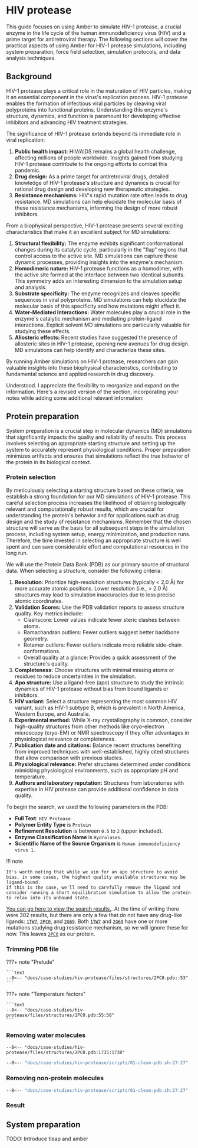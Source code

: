 # HIV protease

This guide focuses on using Amber to simulate HIV-1 protease, a crucial enzyme in the life cycle of the human immunodeficiency virus (HIV) and a prime target for antiretroviral therapy.
The following sections will cover the practical aspects of using Amber for HIV-1 protease simulations, including system preparation, force field selection, simulation protocols, and data analysis techniques.

## Background

HIV-1 protease plays a critical role in the maturation of HIV particles, making it an essential component in the virus's replication process.
HIV-1 protease enables the formation of infectious viral particles by cleaving viral polyproteins into functional proteins.
Understanding this enzyme's structure, dynamics, and function is paramount for developing effective inhibitors and advancing HIV treatment strategies.

The significance of HIV-1 protease extends beyond its immediate role in viral replication:

1.  **Public health impact:** HIV/AIDS remains a global health challenge, affecting millions of people worldwide. Insights gained from studying HIV-1 protease contribute to the ongoing efforts to combat this pandemic.
2.  **Drug design:** As a prime target for antiretroviral drugs, detailed knowledge of HIV-1 protease's structure and dynamics is crucial for rational drug design and developing new therapeutic strategies.
3.  **Resistance mechanisms:** HIV's rapid mutation rate often leads to drug resistance. MD simulations can help elucidate the molecular basis of these resistance mechanisms, informing the design of more robust inhibitors.

From a biophysical perspective, HIV-1 protease presents several exciting characteristics that make it an excellent subject for MD simulations:

1.  **Structural flexibility:** The enzyme exhibits significant conformational changes during its catalytic cycle, particularly in the "flap" regions that control access to the active site.
    MD simulations can capture these dynamic processes, providing insights into the enzyme's mechanism.
2.  **Homodimeric nature:** HIV-1 protease functions as a homodimer, with the active site formed at the interface between two identical subunits.
    This symmetry adds an interesting dimension to the simulation setup and analysis.
3.  **Substrate specificity:** The enzyme recognizes and cleaves specific sequences in viral polyproteins.
    MD simulations can help elucidate the molecular basis of this specificity and how mutations might affect it.
4.  **Water-Mediated Interactions:** Water molecules play a crucial role in the enzyme's catalytic mechanism and mediating protein-ligand interactions.
 Explicit solvent MD simulations are particularly valuable for studying these effects.
5.  **Allosteric effects:** Recent studies have suggested the presence of allosteric sites in HIV-1 protease, opening new avenues for drug design.
    MD simulations can help identify and characterize these sites.

By running Amber simulations on HIV-1 protease, researchers can gain valuable insights into these biophysical characteristics, contributing to fundamental science and applied research in drug discovery.

Understood. I appreciate the flexibility to reorganize and expand on the information. Here's a revised version of the section, incorporating your notes while adding some additional relevant information:

## Protein preparation

System preparation is a crucial step in molecular dynamics (MD) simulations that significantly impacts the quality and reliability of results.
This process involves selecting an appropriate starting structure and setting up the system to accurately represent physiological conditions.
Proper preparation minimizes artifacts and ensures that simulations reflect the true behavior of the protein in its biological context.

### Protein selection

By meticulously selecting a starting structure based on these criteria, we establish a strong foundation for our MD simulations of HIV-1 protease.
This careful selection process increases the likelihood of obtaining biologically relevant and computationally robust results, which are crucial for understanding the protein's behavior and for applications such as drug design and the study of resistance mechanisms.
Remember that the chosen structure will serve as the basis for all subsequent steps in the simulation process, including system setup, energy minimization, and production runs.
Therefore, the time invested in selecting an appropriate structure is well spent and can save considerable effort and computational resources in the long run.

We will use the Protein Data Bank (PDB) as our primary source of structural data.
When selecting a structure, consider the following criteria:

1.  **Resolution:** Prioritize high-resolution structures (typically < 2.0 Å) for more accurate atomic positions.
    Lower resolution (i.e., > 2.0 Å) structures may lead to simulation inaccuracies due to less precise atomic coordinates.
2.  **Validation Scores:** Use the PDB validation reports to assess structure quality.
    Key metrics include:
    -   Clashscore: Lower values indicate fewer steric clashes between atoms.
    -   Ramachandran outliers: Fewer outliers suggest better backbone geometry.
    -   Rotamer outliers: Fewer outliers indicate more reliable side-chain conformations.
    -   Overall quality at a glance: Provides a quick assessment of the structure's quality.
3.  **Completeness:** Choose structures with minimal missing atoms or residues to reduce uncertainties in the simulation.
4.  **Apo structure:** Use a ligand-free (apo) structure to study the intrinsic dynamics of HIV-1 protease without bias from bound ligands or inhibitors.
5.  **HIV variant:** Select a structure representing the most common HIV variant, such as HIV-1 subtype B, which is prevalent in North America, Western Europe, and Australia.
6.  **Experimental method:** While X-ray crystallography is common, consider high-quality structures from other methods like cryo-electron microscopy (cryo-EM) or NMR spectroscopy if they offer advantages in physiological relevance or completeness.
7.  **Publication date and citations:** Balance recent structures benefiting from improved techniques with well-established, highly cited structures that allow comparison with previous studies.
8.  **Physiological relevance:** Prefer structures determined under conditions mimicking physiological environments, such as appropriate pH and temperature.
9.  **Authors and laboratory reputation:** Structures from laboratories with expertise in HIV protease can provide additional confidence in data quality.

To begin the search, we used the following parameters in the PDB:

-   **Full Text**: `HIV Protease`
-   **Polymer Entity Type** is `Protein`
-   **Refinement Resolution** is between `0.5` to `2` (upper included).
-   **Enzyme Classification Name** is `Hydrolases`.
-   **Scientific Name of the Source Organism** is `Human immunodeficiency virus 1`.

!!! note

    It's worth noting that while we aim for an apo structure to avoid bias, in some cases, the highest quality available structures may be ligand-bound.
    If this is the case, we'll need to carefully remove the ligand and consider running a short equilibration simulation to allow the protein to relax into its unbound state.

[You can go here to view the search results.][hiv-search].
At the time of writing there were 302 results, but there are only a few that do not have any drug-like ligands: [`1TW7`](https://www.rcsb.org/structure/1TW7), [`2PC0`](https://www.rcsb.org/structure/2PC0), and [`2G69`](https://www.rcsb.org/structure/2G69).
Both [`1TW7`](https://www.rcsb.org/structure/1TW7) and [`2G69`](https://www.rcsb.org/structure/2G69) have one or more mutations studying drug resistance mechanism, so we will ignore these for now.
This leaves [`2PC0`](https://www.rcsb.org/structure/2PC0) as our protein.


<div id="hiv-protease-view" class="mol-container"></div>

<script>
    document.addEventListener('DOMContentLoaded', (event) => {
        const viewer = molstar.Viewer.create('hiv-protease-view', {
            layoutIsExpanded: false,
            layoutShowControls: false,
            layoutShowRemoteState: false,
            layoutShowSequence: false,
            layoutShowLog: false,
            layoutShowLeftPanel: false,
            viewportShowExpand: false,
            viewportShowSelectionMode: false,
            viewportShowAnimation: false,
            pdbProvider: 'rcsb',
        }).then(viewer => {
            viewer.loadPdb("2PC0");
        });
    });
</script>

### Trimming PDB file

???+ note "Prelude"

    ```text
    --8<-- "docs/case-studies/hiv-protease/files/structures/2PC0.pdb::53"
    ```

???+ note "Temperature factors"

    ```text
    --8<-- "docs/case-studies/hiv-protease/files/structures/2PC0.pdb:55:58"
    ```

### Removing water molecules

```text
--8<-- "docs/case-studies/hiv-protease/files/structures/2PC0.pdb:1735:1738"
```

```bash
--8<-- "docs/case-studies/hiv-protease/scripts/01-clean-pdb.sh:27:27"
```

### Removing non-protein molecules

```bash
--8<-- "docs/case-studies/hiv-protease/scripts/01-clean-pdb.sh:27:27"
```

### Result

<div id="hiv-protease-clean-view" class="mol-container"></div>

<script>
    document.addEventListener('DOMContentLoaded', (event) => {
        const viewer = molstar.Viewer.create('hiv-protease-clean-view', {
            layoutIsExpanded: false,
            layoutShowControls: false,
            layoutShowRemoteState: false,
            layoutShowSequence: false,
            layoutShowLog: false,
            layoutShowLeftPanel: false,
            viewportShowExpand: false,
            viewportShowSelectionMode: false,
            viewportShowAnimation: false,
        }).then(viewer => {
            viewer.loadStructureFromUrl('./files/structures/2PC0-cleaned.pdb', format='pdb');
        });
    });
</script>

## System preparation

TODO: Introduce tleap and amber

<!-- LINKS -->

[hiv-search]: https://www.rcsb.org/search?request=%7B%22query%22%3A%7B%22type%22%3A%22group%22%2C%22nodes%22%3A%5B%7B%22type%22%3A%22group%22%2C%22nodes%22%3A%5B%7B%22type%22%3A%22group%22%2C%22nodes%22%3A%5B%7B%22type%22%3A%22terminal%22%2C%22service%22%3A%22full_text%22%2C%22parameters%22%3A%7B%22value%22%3A%22HIV%20Protease%22%7D%7D%5D%2C%22logical_operator%22%3A%22and%22%7D%5D%2C%22logical_operator%22%3A%22and%22%2C%22label%22%3A%22full_text%22%7D%2C%7B%22type%22%3A%22group%22%2C%22nodes%22%3A%5B%7B%22type%22%3A%22group%22%2C%22nodes%22%3A%5B%7B%22type%22%3A%22group%22%2C%22nodes%22%3A%5B%7B%22type%22%3A%22terminal%22%2C%22service%22%3A%22text%22%2C%22parameters%22%3A%7B%22attribute%22%3A%22entity_poly.rcsb_entity_polymer_type%22%2C%22value%22%3A%22Protein%22%2C%22operator%22%3A%22exact_match%22%7D%7D%5D%2C%22logical_operator%22%3A%22or%22%2C%22label%22%3A%22entity_poly.rcsb_entity_polymer_type%22%7D%2C%7B%22type%22%3A%22group%22%2C%22nodes%22%3A%5B%7B%22type%22%3A%22terminal%22%2C%22service%22%3A%22text%22%2C%22parameters%22%3A%7B%22attribute%22%3A%22rcsb_entry_info.resolution_combined%22%2C%22value%22%3A%7B%22from%22%3A0.5%2C%22to%22%3A2%2C%22include_lower%22%3Atrue%2C%22include_upper%22%3Atrue%7D%2C%22operator%22%3A%22range%22%7D%7D%5D%2C%22logical_operator%22%3A%22or%22%2C%22label%22%3A%22rcsb_entry_info.resolution_combined%22%7D%2C%7B%22type%22%3A%22group%22%2C%22nodes%22%3A%5B%7B%22type%22%3A%22group%22%2C%22nodes%22%3A%5B%7B%22type%22%3A%22terminal%22%2C%22service%22%3A%22text%22%2C%22parameters%22%3A%7B%22attribute%22%3A%22rcsb_polymer_entity.rcsb_ec_lineage.name%22%2C%22value%22%3A%22Hydrolases%22%2C%22operator%22%3A%22exact_match%22%7D%7D%5D%2C%22logical_operator%22%3A%22and%22%7D%5D%2C%22logical_operator%22%3A%22or%22%2C%22label%22%3A%22rcsb_polymer_entity.rcsb_ec_lineage.name%22%7D%5D%2C%22logical_operator%22%3A%22and%22%7D%2C%7B%22type%22%3A%22group%22%2C%22nodes%22%3A%5B%7B%22type%22%3A%22group%22%2C%22nodes%22%3A%5B%7B%22type%22%3A%22terminal%22%2C%22service%22%3A%22text%22%2C%22parameters%22%3A%7B%22attribute%22%3A%22rcsb_entity_source_organism.ncbi_scientific_name%22%2C%22value%22%3A%22Human%20immunodeficiency%20virus%201%22%2C%22operator%22%3A%22exact_match%22%7D%7D%5D%2C%22logical_operator%22%3A%22or%22%2C%22label%22%3A%22rcsb_entity_source_organism.ncbi_scientific_name%22%7D%5D%2C%22logical_operator%22%3A%22and%22%7D%5D%2C%22logical_operator%22%3A%22and%22%2C%22label%22%3A%22text%22%7D%5D%2C%22logical_operator%22%3A%22and%22%7D%2C%22return_type%22%3A%22entry%22%2C%22request_options%22%3A%7B%22paginate%22%3A%7B%22start%22%3A0%2C%22rows%22%3A25%7D%2C%22results_content_type%22%3A%5B%22experimental%22%5D%2C%22sort%22%3A%5B%7B%22sort_by%22%3A%22score%22%2C%22direction%22%3A%22desc%22%7D%5D%2C%22scoring_strategy%22%3A%22combined%22%7D%2C%22request_info%22%3A%7B%22query_id%22%3A%229bf9fe45638e11d563f8a0807116b29a%22%7D%7D
